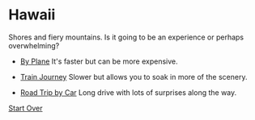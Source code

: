 # Hawaii
 Shores and fiery mountains. Is it going to be an experience or perhaps overwhelming?

* [By Plane](destination1.md) It's faster but can be more expensive.

* [Train Journey](destination1.md) Slower but allows you to soak in more of the scenery.

* [Road Trip by Car](destination1.md) Long drive with lots of surprises along the way.

[Start Over](../start.md)
